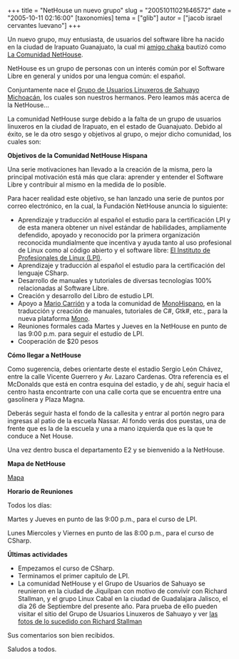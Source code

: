 +++
title = "NetHouse un nuevo grupo"
slug = "20051011021646572"
date = "2005-10-11 02:16:00"
[taxonomies]
tema = ["glib"]
autor = ["jacob israel cervantes luevano"]
+++

Un nuevo grupo, muy entusiasta, de usuarios del software libre ha nacido
en la ciudad de Irapuato Guanajuato, la cual mi [amigo
chaka](http://chacalix.blogspot.com/) bautizó como [La Comunidad
NetHouse](http://www.ministeriosjm.com/area51/~jacob/nethouse/wiki/index.php/Portada).

NetHouse es un grupo de personas con un interés común por el Software
Libre en general y unidos por una lengua común: el español.

Conjuntamente nace el [Grupo de Usuarios Linuxeros de Sahuayo
Michoacán](http://glixshy.blogspot.com/), los cuales son nuestros
hermanos. Pero leamos más acerca de la NetHouse...

<!-- more -->
La comunidad NetHouse surge debido a la falta de un grupo de usuarios
linuxeros en la ciudad de Irapuato, en el estado de Guanajuato. Debido
al éxito, se le da otro sesgo y objetivos al grupo, o mejor dicho
comunidad, los cuales son:

**Objetivos de la Comunidad NetHouse Hispana**

Una serie motivaciones han llevado a la creación de la misma, pero la
principal motivación está más que clara: aprender y entender el Software
Libre y contribuir al mismo en la medida de lo posible.

Para hacer realidad este objetivo, se han lanzado una serie de puntos
por correo electrónico, en la cual, la Fundación NetHouse anuncia lo
siguiente:

-   Aprendizaje y traducción al español el estudio para la certificación
    LPI y de esta manera obtener un nivel estándar de habilidades,
    ampliamente defendido, apoyado y reconocido por la primera
    organización reconocida mundialmente que incentiva y ayuda tanto al
    uso profesional de Linux como al código abierto y el software libre:
    [El Instituto de Profesionales de Linux
    (LPI)](http://www.lpi.org/es/about.html).
-   Aprendizaje y traducción al español el estudio para la certificación
    del lenguaje CSharp.
-   Desarrollo de manuales y tutoriales de diversas tecnologías 100%
    relacionadas al Software Libre.
-   Creación y desarrollo del Libro de estudio LPI.
-   Apoyo a [Mario Carrión](http://marioc.blogspot.com) y a toda la
    comunidad de [MonoHispano](http://beta.monohispano.org), en la
    traducción y creación de manuales, tutoriales de C#, Gtk#, etc.,
    para la nueva plataforma [Mono](http://www.go-mono.com/).
-   Reuniones formales cada Martes y Jueves en la NetHouse en punto de
    las 9:00 p.m. para seguir el estudio de LPI.
-   Cooperación de $20 pesos

**Cómo llegar a NetHouse**

Como sugerencia, debes orientarte deste el estadio Sergio León Chávez,
entre la calle Vicente Guerrero y Av. Lazaro Cardenas. Otra referencia
es el McDonalds que está en contra esquina del estadio, y de ahí, seguir
hacia el centro hasta encontrarte con una calle corta que se encuentra
entre una gasolinera y Plaza Magna.

Deberás seguir hasta el fondo de la callesita y entrar al portón negro
para ingresas al patio de la escuela Nassar. Al fondo verás dos puestas,
una de frente que es la de la escuela y una a mano izquierda que es la
que te conduce a Net House.

Una vez dentro busca el departamento E2 y se bienvenido a la NetHouse.

**Mapa de NetHouse**

[Mapa](http://www.ministeriosjm.com/area51/~jacob/nethouse/wiki/index.php/Mapa)

**Horario de Reuniones**

Todos los días:

Martes y Jueves en punto de las 9:00 p.m., para el curso de LPI.

Lunes Miercoles y Viernes en punto de las 8:00 p.m., para el curso de
CSharp.

**Últimas actividades**

-   Empezamos el curso de CSharp.
-   Terminamos el primer capitulo de LPI.
-   La comunidad NetHouse y el Grupo de Usuarios de Sahuayo se reunieron
    en la ciudad de Jiquilpan con motivo de convivir con Richard
    Stallman, y el grupo Linux Cabal en la ciudad de Guadalajara
    Jalisco, el día 26 de Septiembre del presente año. Para prueba de
    ello pueden visitar el sitio del Grupo de Usuarios Linuxeros de
    Sahuayo y ver [las fotos de lo sucedido con Richard
    Stallman](http://glixshy.blogspot.com/2005/09/despues-de-la-conferencia-del-dr.html)

Sus comentarios son bien recibidos.

Saludos a todos.

